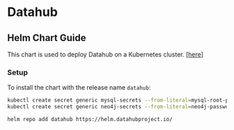 # Datahub

## Helm Chart Guide

This chart is used to deploy Datahub on a Kubernetes cluster. [[here](https://datahubproject.io/docs/deploy/kubernetes/)]

### Setup

To install the chart with the release name `datahub`:

```bash
kubectl create secret generic mysql-secrets --from-literal=mysql-root-password=datahub -n datahub
kubectl create secret generic neo4j-secrets --from-literal=neo4j-password=datahub -n datahub

helm repo add datahub https://helm.datahubproject.io/
```
